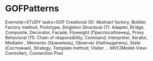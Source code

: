 # GOFPatterns
Evernote>STUDY tasks>GOF
Creational (5): Abstract factory, Builder, Factory method, Prototype, Singleton
Structural (7): Adapter, Bridge, Composite, Decorator, Facade, Flyweight (Приспособленец), Proxy
Behavioral (11): Chain of responsibility, Command, Interpreter, Iterator, Mediator , Memento (Хранитель), Observer (Наблюдатель), State (Состояние), Strategy, Template method, Visitor
... MVC(Model-View-Controller), Connection Pool
